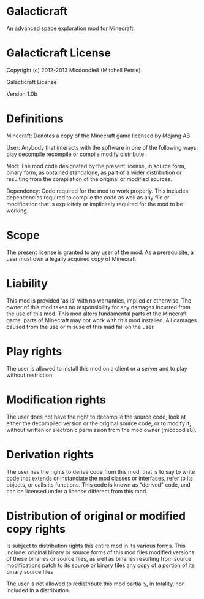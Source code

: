 Galacticraft
============

An advanced space exploration mod for Minecraft.

Galacticraft License
=======

Copyright (c) 2012-2013 Micdoodle8 (Mitchell Petrie)

Galacticraft License

Version 1.0b

Definitions
====

Minecraft: Denotes a copy of the Minecraft game licensed by Mojang AB

User: Anybody that interacts with the software in one of the following ways:
play
decompile
recompile or compile
modify
distribute

Mod: The mod code designated by the present license, in source form, binary
form, as obtained standalone, as part of a wider distribution or resulting from
the compilation of the original or modified sources.

Dependency: Code required for the mod to work properly. This includes
dependencies required to compile the code as well as any file or modification
that is explicitely or implicitely required for the mod to be working.

Scope
====

The present license is granted to any user of the mod. As a prerequisite,
a user must own a legally acquired copy of Minecraft

Liability
====

This mod is provided 'as is' with no warranties, implied or otherwise. The owner
of this mod takes no responsibility for any damages incurred from the use of
this mod. This mod alters fundamental parts of the Minecraft game, parts of
Minecraft may not work with this mod installed. All damages caused from the use
or misuse of this mad fall on the user.

Play rights
====

The user is allowed to install this mod on a client or a server and to play
without restriction.

Modification rights
====

The user does not have the right to decompile the source code, look at either the
decompiled version or the original source code, or to modify it, without written or electronic permission from the mod owner (micdoodle8).

Derivation rights
====

The user has the rights to derive code from this mod, that is to say to
write code that extends or instanciate the mod classes or interfaces, refer to
its objects, or calls its functions. This code is known as "derived" code, and
can be licensed under a license different from this mod.

Distribution of original or modified copy rights
====

Is subject to distribution rights this entire mod in its various forms. This
include:
original binary or source forms of this mod files
modified versions of these binaries or source files, as well as binaries resulting from source modifications
patch to its source or binary files
any copy of a portion of its binary source files

The user is not allowed to redistribute this mod partially, in totality, nor
included in a distribution.